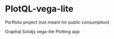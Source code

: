# PlotQL-vega-lite
Portfolio project (not meant for public consumption)

Graphql Solidjs vega-lite Plotting app
